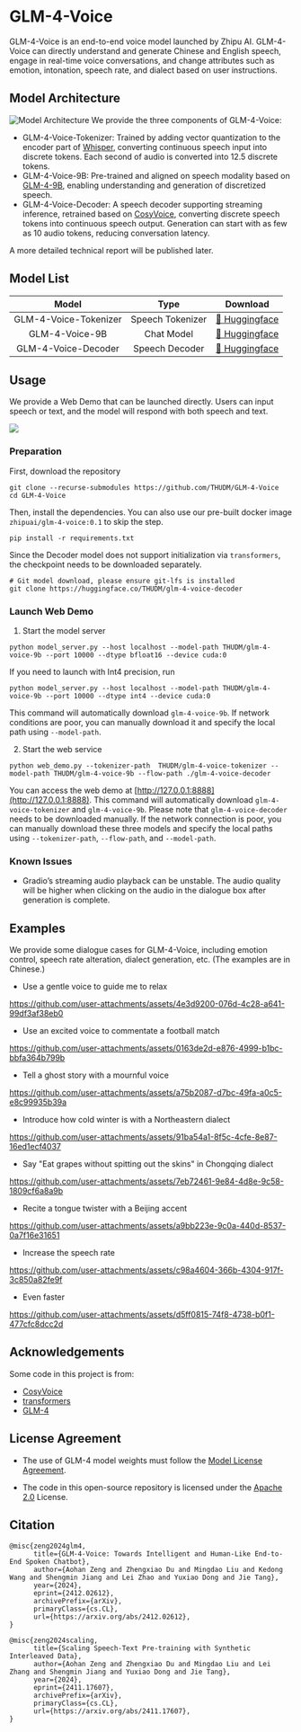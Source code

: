 # GLM-4-Voice

GLM-4-Voice is an end-to-end voice model launched by Zhipu AI. GLM-4-Voice can directly understand and generate Chinese and English speech, engage in real-time voice conversations, and change attributes such as emotion, intonation, speech rate, and dialect based on user instructions.

## Model Architecture

![Model Architecture](./resources/architecture.jpeg)
We provide the three components of GLM-4-Voice:
* GLM-4-Voice-Tokenizer: Trained by adding vector quantization to the encoder part of [Whisper](https://github.com/openai/whisper), converting continuous speech input into discrete tokens. Each second of audio is converted into 12.5 discrete tokens.
* GLM-4-Voice-9B: Pre-trained and aligned on speech modality based on [GLM-4-9B](https://github.com/THUDM/GLM-4), enabling understanding and generation of discretized speech.
* GLM-4-Voice-Decoder: A speech decoder supporting streaming inference, retrained based on [CosyVoice](https://github.com/FunAudioLLM/CosyVoice), converting discrete speech tokens into continuous speech output. Generation can start with as few as 10 audio tokens, reducing conversation latency.

A more detailed technical report will be published later.

## Model List

|         Model         |       Type       |                               Download                               |
|:---------------------:|:----------------:|:--------------------------------------------------------------------:|
| GLM-4-Voice-Tokenizer | Speech Tokenizer | [🤗 Huggingface](https://huggingface.co/THUDM/glm-4-voice-tokenizer) |
|    GLM-4-Voice-9B     |    Chat Model    |    [🤗 Huggingface](https://huggingface.co/THUDM/glm-4-voice-9b)     |
|  GLM-4-Voice-Decoder  |  Speech Decoder  |  [🤗 Huggingface](https://huggingface.co/THUDM/glm-4-voice-decoder)  |

## Usage
We provide a Web Demo that can be launched directly. Users can input speech or text, and the model will respond with both speech and text.

![](resources/web_demo.png)

### Preparation

First, download the repository
```shell
git clone --recurse-submodules https://github.com/THUDM/GLM-4-Voice
cd GLM-4-Voice
```
Then, install the dependencies. You can also use our pre-built docker image `zhipuai/glm-4-voice:0.1` to skip the step.
```shell
pip install -r requirements.txt
```
Since the Decoder model does not support initialization via `transformers`, the checkpoint needs to be downloaded separately.

```shell
# Git model download, please ensure git-lfs is installed
git clone https://huggingface.co/THUDM/glm-4-voice-decoder
```

### Launch Web Demo

1. Start the model server

```shell
python model_server.py --host localhost --model-path THUDM/glm-4-voice-9b --port 10000 --dtype bfloat16 --device cuda:0
```

If you need to launch with Int4 precision, run

```shell
python model_server.py --host localhost --model-path THUDM/glm-4-voice-9b --port 10000 --dtype int4 --device cuda:0
```

This command will automatically download `glm-4-voice-9b`. If network conditions are poor, you can manually download it and specify the local path using `--model-path`.

2. Start the web service

```shell
python web_demo.py --tokenizer-path  THUDM/glm-4-voice-tokenizer --model-path THUDM/glm-4-voice-9b --flow-path ./glm-4-voice-decoder
```

You can access the web demo at [http://127.0.0.1:8888](http://127.0.0.1:8888).
This command will automatically download `glm-4-voice-tokenizer` and `glm-4-voice-9b`. Please note that `glm-4-voice-decoder` needs to be downloaded manually.
If the network connection is poor, you can manually download these three models and specify the local paths using `--tokenizer-path`, `--flow-path`, and `--model-path`.

### Known Issues
* Gradio’s streaming audio playback can be unstable. The audio quality will be higher when clicking on the audio in the dialogue box after generation is complete.

## Examples
We provide some dialogue cases for GLM-4-Voice, including emotion control, speech rate alteration, dialect generation, etc. (The examples are in Chinese.)

* Use a gentle voice to guide me to relax

https://github.com/user-attachments/assets/4e3d9200-076d-4c28-a641-99df3af38eb0

* Use an excited voice to commentate a football match

https://github.com/user-attachments/assets/0163de2d-e876-4999-b1bc-bbfa364b799b

* Tell a ghost story with a mournful voice

https://github.com/user-attachments/assets/a75b2087-d7bc-49fa-a0c5-e8c99935b39a

* Introduce how cold winter is with a Northeastern dialect

https://github.com/user-attachments/assets/91ba54a1-8f5c-4cfe-8e87-16ed1ecf4037

* Say "Eat grapes without spitting out the skins" in Chongqing dialect

https://github.com/user-attachments/assets/7eb72461-9e84-4d8e-9c58-1809cf6a8a9b

* Recite a tongue twister with a Beijing accent

https://github.com/user-attachments/assets/a9bb223e-9c0a-440d-8537-0a7f16e31651

  * Increase the speech rate

https://github.com/user-attachments/assets/c98a4604-366b-4304-917f-3c850a82fe9f

  * Even faster

https://github.com/user-attachments/assets/d5ff0815-74f8-4738-b0f1-477cfc8dcc2d

## Acknowledgements

Some code in this project is from:
* [CosyVoice](https://github.com/FunAudioLLM/CosyVoice)
* [transformers](https://github.com/huggingface/transformers)
* [GLM-4](https://github.com/THUDM/GLM-4)

## License Agreement

+ The use of GLM-4 model weights must follow the [Model License Agreement](https://huggingface.co/THUDM/glm-4-voice-9b/blob/main/LICENSE).

+ The code in this open-source repository is licensed under the [Apache 2.0](LICENSE) License.

## Citation

```
@misc{zeng2024glm4,
      title={GLM-4-Voice: Towards Intelligent and Human-Like End-to-End Spoken Chatbot}, 
      author={Aohan Zeng and Zhengxiao Du and Mingdao Liu and Kedong Wang and Shengmin Jiang and Lei Zhao and Yuxiao Dong and Jie Tang},
      year={2024},
      eprint={2412.02612},
      archivePrefix={arXiv},
      primaryClass={cs.CL},
      url={https://arxiv.org/abs/2412.02612}, 
}
```

```
@misc{zeng2024scaling,
      title={Scaling Speech-Text Pre-training with Synthetic Interleaved Data}, 
      author={Aohan Zeng and Zhengxiao Du and Mingdao Liu and Lei Zhang and Shengmin Jiang and Yuxiao Dong and Jie Tang},
      year={2024},
      eprint={2411.17607},
      archivePrefix={arXiv},
      primaryClass={cs.CL},
      url={https://arxiv.org/abs/2411.17607}, 
}
```
